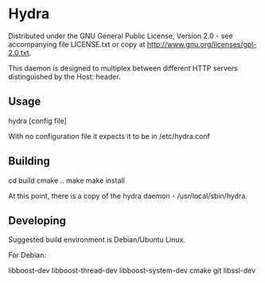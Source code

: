 Hydra
=====

Distributed under the GNU General Public License, Version 2.0 - see accompanying file LICENSE.txt or copy at http://www.gnu.org/licenses/gpl-2.0.txt.

This daemon is designed to multiplex between different HTTP servers distinguished by the Host: header.

Usage
-----

hydra [config file]

With no configuration file it expects it to be in /etc/hydra.conf

Building
--------

cd build
cmake ..
make
make install

At this point, there is a copy of the hydra daemon - /usr/local/sbin/hydra.

Developing
----------

Suggested build environment is Debian/Ubuntu Linux. 

For Debian:

libboost-dev
libboost-thread-dev
libboost-system-dev
cmake
git
libssl-dev

